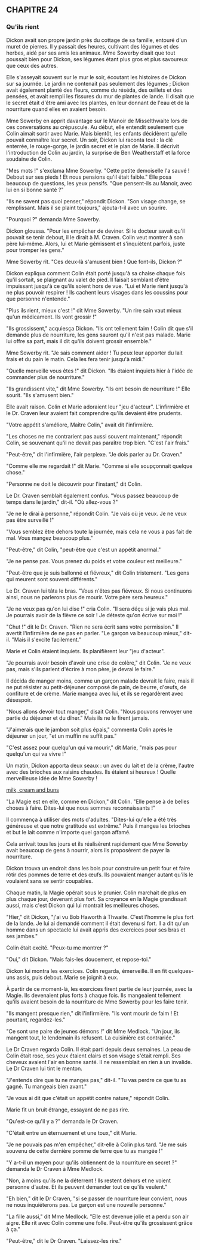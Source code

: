 ## CHAPITRE 24
### Qu'ils rient
Dickon avait son propre jardin près du cottage de sa famille, entouré d'un muret de pierres. Il y passait des heures, cultivant des légumes et des herbes, aidé par ses amis les animaux. Mme Sowerby disait que tout poussait bien pour Dickon, ses légumes étant plus gros et plus savoureux que ceux des autres.

Elle s'asseyait souvent sur le mur le soir, écoutant les histoires de Dickon sur sa journée. Le jardin ne contenait pas seulement des légumes ; Dickon avait également planté des fleurs, comme du réséda, des œillets et des pensées, et avait rempli les fissures du mur de plantes de lande. Il disait que le secret était d'être ami avec les plantes, en leur donnant de l'eau et de la nourriture quand elles en avaient besoin.

Mme Sowerby en apprit davantage sur le Manoir de Misselthwaite lors de ces conversations au crépuscule. Au début, elle entendit seulement que Colin aimait sortir avec Marie. Mais bientôt, les enfants décidèrent qu'elle pouvait connaître leur secret. Un soir, Dickon lui raconta tout : la clé enterrée, le rouge-gorge, le jardin secret et le plan de Marie. Il décrivit l'introduction de Colin au jardin, la surprise de Ben Weatherstaff et la force soudaine de Colin.

"Mes mots !" s'exclama Mme Sowerby. "Cette petite demoiselle l'a sauvé ! Debout sur ses pieds ! Et nous pensions qu'il était faible." Elle posa beaucoup de questions, les yeux pensifs. "Que pensent-ils au Manoir, avec lui en si bonne santé ?"

"Ils ne savent pas quoi penser," répondit Dickon. "Son visage change, se remplissant. Mais il se plaint toujours," ajouta-t-il avec un sourire.

"Pourquoi ?" demanda Mme Sowerby.

Dickon gloussa. "Pour les empêcher de deviner. Si le docteur savait qu'il pouvait se tenir debout, il le dirait à M. Craven. Colin veut montrer à son père lui-même. Alors, lui et Marie gémissent et s'inquiètent parfois, juste pour tromper les gens."

Mme Sowerby rit. "Ces deux-là s'amusent bien ! Que font-ils, Dickon ?"

Dickon expliqua comment Colin était porté jusqu'à sa chaise chaque fois qu'il sortait, se plaignant au valet de pied. Il faisait semblant d'être impuissant jusqu'à ce qu'ils soient hors de vue. "Lui et Marie rient jusqu'à ne plus pouvoir respirer ! Ils cachent leurs visages dans les coussins pour que personne n'entende."

"Plus ils rient, mieux c'est !" dit Mme Sowerby. "Un rire sain vaut mieux qu'un médicament. Ils vont grossir !"

"Ils grossissent," acquiesça Dickon. "Ils ont tellement faim ! Colin dit que s'il demande plus de nourriture, les gens sauront qu'il n'est pas malade. Marie lui offre sa part, mais il dit qu'ils doivent grossir ensemble."

Mme Sowerby rit. "Je sais comment aider ! Tu peux leur apporter du lait frais et du pain le matin. Cela les fera tenir jusqu'à midi."

"Quelle merveille vous êtes !" dit Dickon. "Ils étaient inquiets hier à l'idée de commander plus de nourriture."

"Ils grandissent vite," dit Mme Sowerby. "Ils ont besoin de nourriture !" Elle sourit. "Ils s'amusent bien."

Elle avait raison. Colin et Marie adoraient leur "jeu d'acteur". L'infirmière et le Dr. Craven leur avaient fait comprendre qu'ils devaient être prudents.

"Votre appétit s'améliore, Maître Colin," avait dit l'infirmière.

"Les choses ne me contrarient pas aussi souvent maintenant," répondit Colin, se souvenant qu'il ne devait pas paraître trop bien. "C'est l'air frais."

"Peut-être," dit l'infirmière, l'air perplexe. "Je dois parler au Dr. Craven."

"Comme elle me regardait !" dit Marie. "Comme si elle soupçonnait quelque chose."

"Personne ne doit le découvrir pour l'instant," dit Colin.

Le Dr. Craven semblait également confus. "Vous passez beaucoup de temps dans le jardin," dit-il. "Où allez-vous ?"

"Je ne le dirai à personne," répondit Colin. "Je vais où je veux. Je ne veux pas être surveillé !"

"Vous semblez être dehors toute la journée, mais cela ne vous a pas fait de mal. Vous mangez beaucoup plus."

"Peut-être," dit Colin, "peut-être que c'est un appétit anormal."

"Je ne pense pas. Vous prenez du poids et votre couleur est meilleure."

"Peut-être que je suis ballonné et fiévreux," dit Colin tristement. "Les gens qui meurent sont souvent différents."

Le Dr. Craven lui tâta le bras. "Vous n'êtes pas fiévreux. Si nous continuons ainsi, nous ne parlerons plus de mourir. Votre père sera heureux."

"Je ne veux pas qu'on lui dise !" cria Colin. "Il sera déçu si je vais plus mal. Je pourrais avoir de la fièvre ce soir ! Je déteste qu'on écrive sur moi !"

"Chut !" dit le Dr. Craven. "Rien ne sera écrit sans votre permission." Il avertit l'infirmière de ne pas en parler. "Le garçon va beaucoup mieux," dit-il. "Mais il s'excite facilement."

Marie et Colin étaient inquiets. Ils planifièrent leur "jeu d'acteur".

"Je pourrais avoir besoin d'avoir une crise de colère," dit Colin. "Je ne veux pas, mais s'ils parlent d'écrire à mon père, je devrai le faire."

Il décida de manger moins, comme un garçon malade devrait le faire, mais il ne put résister au petit-déjeuner composé de pain, de beurre, d'œufs, de confiture et de crème. Marie mangea avec lui, et ils se regardèrent avec désespoir.

"Nous allons devoir tout manger," disait Colin. "Nous pouvons renvoyer une partie du déjeuner et du dîner." Mais ils ne le firent jamais.

"J'aimerais que le jambon soit plus épais," commenta Colin après le déjeuner un jour, "et un muffin ne suffit pas."

"C'est assez pour quelqu'un qui va mourir," dit Marie, "mais pas pour quelqu'un qui va vivre !"

Un matin, Dickon apporta deux seaux : un avec du lait et de la crème, l'autre avec des brioches aux raisins chaudes. Ils étaient si heureux ! Quelle merveilleuse idée de Mme Sowerby !

[milk, cream and buns](chapter_24.jpeg)

"La Magie est en elle, comme en Dickon," dit Colin. "Elle pense à de belles choses à faire. Dites-lui que nous sommes reconnaissants !"

Il commença à utiliser des mots d'adultes. "Dites-lui qu'elle a été très généreuse et que notre gratitude est extrême." Puis il mangea les brioches et but le lait comme n'importe quel garçon affamé.

Cela arrivait tous les jours et ils réalisèrent rapidement que Mme Sowerby avait beaucoup de gens à nourrir, alors ils proposèrent de payer la nourriture.

Dickon trouva un endroit dans les bois pour construire un petit four et faire rôtir des pommes de terre et des œufs. Ils pouvaient manger autant qu'ils le voulaient sans se sentir coupables.

Chaque matin, la Magie opérait sous le prunier. Colin marchait de plus en plus chaque jour, devenant plus fort. Sa croyance en la Magie grandissait aussi, mais c'est Dickon qui lui montrait les meilleures choses.

"Hier," dit Dickon, "j'ai vu Bob Haworth à Thwaite. C'est l'homme le plus fort de la lande. Je lui ai demandé comment il était devenu si fort. Il a dit qu'un homme dans un spectacle lui avait appris des exercices pour ses bras et ses jambes."

Colin était excité. "Peux-tu me montrer ?"

"Oui," dit Dickon. "Mais fais-les doucement, et repose-toi."

Dickon lui montra les exercices. Colin regarda, émerveillé. Il en fit quelques-uns assis, puis debout. Marie se joignit à eux.

À partir de ce moment-là, les exercices firent partie de leur journée, avec la Magie. Ils devenaient plus forts à chaque fois. Ils mangeaient tellement qu'ils avaient besoin de la nourriture de Mme Sowerby pour les faire tenir.

"Ils mangent presque rien," dit l'infirmière. "Ils vont mourir de faim ! Et pourtant, regardez-les."

"Ce sont une paire de jeunes démons !" dit Mme Medlock. "Un jour, ils mangent tout, le lendemain ils refusent. La cuisinière est contrariée."

Le Dr Craven regarda Colin. Il était parti depuis deux semaines. La peau de Colin était rose, ses yeux étaient clairs et son visage s'était rempli. Ses cheveux avaient l'air en bonne santé. Il ne ressemblait en rien à un invalide. Le Dr Craven lui tint le menton.

"J'entends dire que tu ne manges pas," dit-il. "Tu vas perdre ce que tu as gagné. Tu mangeais bien avant."

"Je vous ai dit que c'était un appétit contre nature," répondit Colin.

Marie fit un bruit étrange, essayant de ne pas rire.

"Qu'est-ce qu'il y a ?" demanda le Dr Craven.

"C'était entre un éternuement et une toux," dit Marie.

"Je ne pouvais pas m'en empêcher," dit-elle à Colin plus tard. "Je me suis souvenu de cette dernière pomme de terre que tu as mangée !"

"Y a-t-il un moyen pour qu'ils obtiennent de la nourriture en secret ?" demanda le Dr Craven à Mme Medlock.

"Non, à moins qu'ils ne la déterrent ! Ils restent dehors et ne voient personne d'autre. Et ils peuvent demander tout ce qu'ils veulent."

"Eh bien," dit le Dr Craven, "si se passer de nourriture leur convient, nous ne nous inquiéterons pas. Le garçon est une nouvelle personne."

"La fille aussi," dit Mme Medlock. "Elle est devenue jolie et a perdu son air aigre. Elle rit avec Colin comme une folle. Peut-être qu'ils grossissent grâce à ça."

"Peut-être," dit le Dr Craven. "Laissez-les rire."